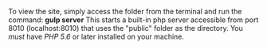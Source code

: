 To view the site, simply access the folder from the terminal and run the command: **gulp server**
This starts a built-in php server accessible from port 8010 (localhost:8010) that uses the "public" folder as the directory.
You _must_ have _PHP 5.6_ or later installed on your machine.
